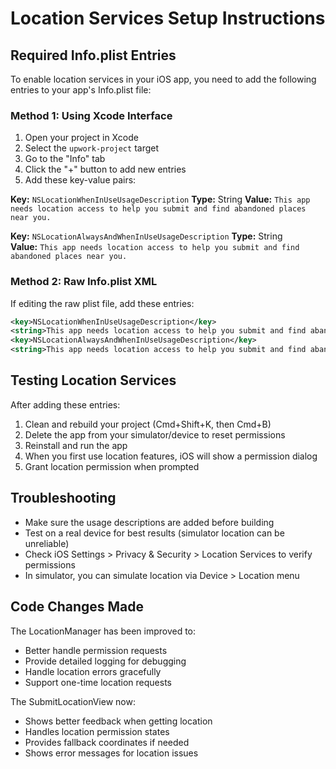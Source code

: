 # Location Services Setup Instructions

## Required Info.plist Entries

To enable location services in your iOS app, you need to add the following entries to your app's Info.plist file:

### Method 1: Using Xcode Interface
1. Open your project in Xcode
2. Select the `upwork-project` target
3. Go to the "Info" tab
4. Click the "+" button to add new entries
5. Add these key-value pairs:

**Key:** `NSLocationWhenInUseUsageDescription`
**Type:** String
**Value:** `This app needs location access to help you submit and find abandoned places near you.`

**Key:** `NSLocationAlwaysAndWhenInUseUsageDescription`
**Type:** String  
**Value:** `This app needs location access to help you submit and find abandoned places near you.`

### Method 2: Raw Info.plist XML
If editing the raw plist file, add these entries:

```xml
<key>NSLocationWhenInUseUsageDescription</key>
<string>This app needs location access to help you submit and find abandoned places near you.</string>
<key>NSLocationAlwaysAndWhenInUseUsageDescription</key>
<string>This app needs location access to help you submit and find abandoned places near you.</string>
```

## Testing Location Services

After adding these entries:

1. Clean and rebuild your project (Cmd+Shift+K, then Cmd+B)
2. Delete the app from your simulator/device to reset permissions
3. Reinstall and run the app
4. When you first use location features, iOS will show a permission dialog
5. Grant location permission when prompted

## Troubleshooting

- Make sure the usage descriptions are added before building
- Test on a real device for best results (simulator location can be unreliable)
- Check iOS Settings > Privacy & Security > Location Services to verify permissions
- In simulator, you can simulate location via Device > Location menu

## Code Changes Made

The LocationManager has been improved to:
- Better handle permission requests
- Provide detailed logging for debugging
- Handle location errors gracefully
- Support one-time location requests

The SubmitLocationView now:
- Shows better feedback when getting location
- Handles location permission states
- Provides fallback coordinates if needed
- Shows error messages for location issues
